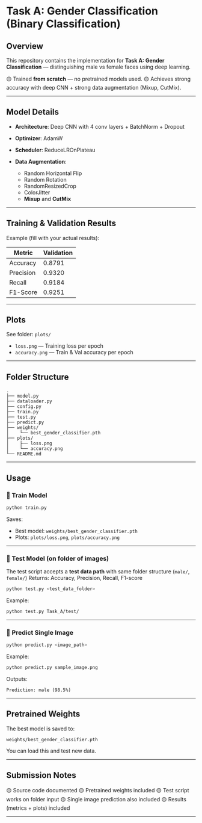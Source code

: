 # Task A: Gender Classification (Binary Classification)

## Overview

This repository contains the implementation for **Task A: Gender Classification** — distinguishing male vs female faces using deep learning.

🟡 Trained **from scratch** — no pretrained models used.
🟡 Achieves strong accuracy with deep CNN + strong data augmentation (Mixup, CutMix).

---

## Model Details

* **Architecture**: Deep CNN with 4 conv layers + BatchNorm + Dropout
* **Optimizer**: AdamW
* **Scheduler**: ReduceLROnPlateau
* **Data Augmentation**:

  * Random Horizontal Flip
  * Random Rotation
  * RandomResizedCrop
  * ColorJitter
  * **Mixup** and **CutMix**

---

## Training & Validation Results

Example (fill with your actual results):

| Metric    | Validation |
| --------- | ---------- |
| Accuracy  | 0.8791     |
| Precision | 0.9320     |
| Recall    | 0.9184     |
| F1-Score  | 0.9251     |

---

## Plots

See folder: `plots/`

* `loss.png` — Training loss per epoch
* `accuracy.png` — Train & Val accuracy per epoch

---

## Folder Structure

```
.
├── model.py
├── dataloader.py
├── config.py
├── train.py
├── test.py
├── predict.py
├── weights/
│    └── best_gender_classifier.pth
├── plots/
│    ├── loss.png
│    └── accuracy.png
└── README.md
```

---

## Usage

### 🔑 Train Model

```bash
python train.py
```

Saves:

* Best model: `weights/best_gender_classifier.pth`
* Plots: `plots/loss.png`, `plots/accuracy.png`

---

### 🔑 Test Model (on folder of images)

The test script accepts a **test data path** with same folder structure (`male/`, `female/`)
Returns: Accuracy, Precision, Recall, F1-score

```bash
python test.py <test_data_folder>
```

Example:

```bash
python test.py Task_A/test/
```

---

### 🔑 Predict Single Image

```bash
python predict.py <image_path>
```

Example:

```bash
python predict.py sample_image.png
```

Outputs:

```text
Prediction: male (98.5%)
```

---

## Pretrained Weights

The best model is saved to:

```text
weights/best_gender_classifier.pth
```

You can load this and test new data.

---

## Submission Notes

🟡 Source code documented
🟡 Pretrained weights included
🟡 Test script works on folder input
🟡 Single image prediction also included
🟡 Results (metrics + plots) included

---